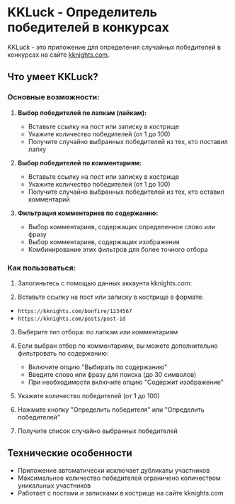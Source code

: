 # KKLuck - Определитель победителей в конкурсах

KKLuck - это приложение для определения случайных победителей в конкурсах на сайте [kknights.com](https://kknights.com/).

## Что умеет KKLuck?

### Основные возможности:

1. **Выбор победителей по лапкам (лайкам):**

   - Вставьте ссылку на пост или записку в кострище
   - Укажите количество победителей (от 1 до 100)
   - Получите случайно выбранных победителей из тех, кто поставил лапку

2. **Выбор победителей по комментариям:**

   - Вставьте ссылку на пост или записку в кострище
   - Укажите количество победителей (от 1 до 100)
   - Получите случайно выбранных победителей из тех, кто оставил комментарий

3. **Фильтрация комментариев по содержанию:**
   - Выбор комментариев, содержащих определенное слово или фразу
   - Выбор комментариев, содержащих изображения
   - Комбинирование этих фильтров для более точного отбора

### Как пользоваться:

1. Залогиньтесь с помощью данных аккаунта kknights.com:

2. Вставьте ссылку на пост или записку в кострище в формате:

- `https://kknights.com/bonfire/1234567`
- `https://kknights.com/posts/post-id`

3. Выберите тип отбора: по лапкам или комментариям

4. Если выбран отбор по комментариям, вы можете дополнительно фильтровать по содержанию:

   - Включите опцию "Выбирать по содержанию"
   - Введите слово или фразу для поиска (до 30 символов)
   - При необходимости включите опцию "Содержит изображение"

5. Укажите количество победителей (от 1 до 100)

6. Нажмите кнопку "Определить победителя" или "Определить победителей"

7. Получите список случайно выбранных победителей

## Технические особенности

- Приложение автоматически исключает дубликаты участников
- Максимальное количество победителей ограничено количеством уникальных участников
- Работает с постами и записками в кострище на сайте kknights.com
